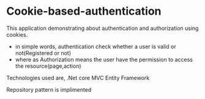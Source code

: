 # Cookie-based-authentication
This application demonstrating about authentication and authorization using cookies.
 * in  simple words, authentication check whether a user is valid or not(Registered or not)
 * where as Authorization means the user have the permission to access the resource(page,action)

Technologies used are,
 .Net core MVC
 Entity Framework
 
 Repository pattern is implimented
 

